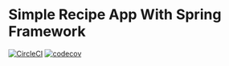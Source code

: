 # Simple Recipe App With Spring Framework 
[![CircleCI](https://circleci.com/gh/yusufduyar/spring5-recipe-app-with-mongodb.svg?style=svg)](https://circleci.com/gh/yusufduyar/spring5-recipe-app-with-mongodb)
[![codecov](https://codecov.io/gh/yusufduyar/spring5-recipe-app-with-mongodb/branch/master/graph/badge.svg)](https://codecov.io/gh/yusufduyar/spring5-recipe-app-with-mongodb)
